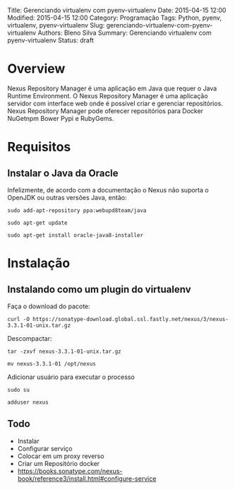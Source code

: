 Title: Gerenciando virtualenv com pyenv-virtualenv
Date: 2015-04-15 12:00
Modified: 2015-04-15 12:00
Category: Programação
Tags: Python, pyenv, virtualenv, pyenv-virtualenv
Slug: gerenciando-virtualenv-com-pyenv-virtualenv
Authors: Bleno Silva
Summary: Gerenciando virtualenv com pyenv-virtualenv
Status: draft


# Overview

Nexus Repository Manager é uma aplicação em Java que requer o Java Runtime Environment.
O Nexus Repository Manager é uma aplicação servidor com interface web onde é possível criar e gerenciar repositórios.
Nexus Repository Manager pode oferecer repositórios para Docker NuGetnpm Bower Pypi e RubyGems.

# Requisitos

## Instalar o Java da Oracle

Infelizmente, de acordo com a documentação o Nexus não suporta o OpenJDK ou outras versões Java, então:

    sudo add-apt-repository ppa:webupd8team/java

    sudo apt-get update

    sudo apt-get install oracle-java8-installer


# Instalação

## Instalando como um plugin do virtualenv

Faça o download do pacote:

    curl -O https://sonatype-download.global.ssl.fastly.net/nexus/3/nexus-3.3.1-01-unix.tar.gz

Descompactar:

    tar -zxvf nexus-3.3.1-01-unix.tar.gz

    mv nexus-3.3.1-01 /opt/nexus


Adicionar usuário para executar o processo

	sudo su

    adduser nexus


## Todo

* Instalar
* Configurar serviço
* Colocar em um proxy reverso
* Criar um Repositório docker
* https://books.sonatype.com/nexus-book/reference3/install.html#configure-service